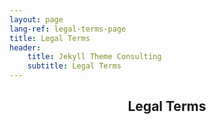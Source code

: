 ```yaml
---
layout: page
lang-ref: legal-terms-page
title: Legal Terms
header:
    title: Jekyll Theme Consulting
    subtitle: Legal Terms
---
```

<section>
    <header class="main">
        <h1>Legal Terms</h1>
    </header>
    <p></p>
</section>
